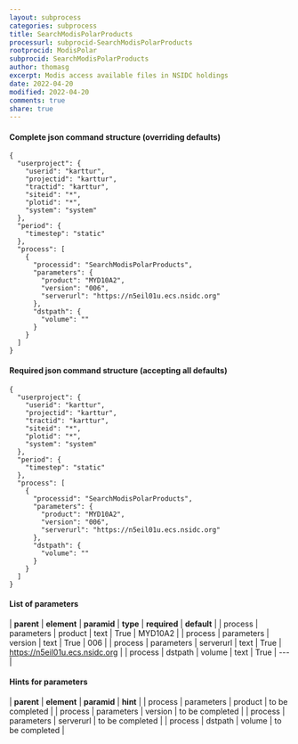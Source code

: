 ```yaml
---
layout: subprocess
categories: subprocess
title: SearchModisPolarProducts
processurl: subprocid-SearchModisPolarProducts
rootprocid: ModisPolar
subprocid: SearchModisPolarProducts
author: thomasg
excerpt: Modis access available files in NSIDC holdings
date: 2022-04-20
modified: 2022-04-20
comments: true
share: true
---
```


#### Complete json command structure (overriding defaults)
```
{
  "userproject": {
    "userid": "karttur",
    "projectid": "karttur",
    "tractid": "karttur",
    "siteid": "*",
    "plotid": "*",
    "system": "system"
  },
  "period": {
    "timestep": "static"
  },
  "process": [
    {
      "processid": "SearchModisPolarProducts",
      "parameters": {
        "product": "MYD10A2",
        "version": "006",
        "serverurl": "https://n5eil01u.ecs.nsidc.org"
      },
      "dstpath": {
        "volume": ""
      }
    }
  ]
}
```
#### Required json command structure (accepting all defaults)
```
{
  "userproject": {
    "userid": "karttur",
    "projectid": "karttur",
    "tractid": "karttur",
    "siteid": "*",
    "plotid": "*",
    "system": "system"
  },
  "period": {
    "timestep": "static"
  },
  "process": [
    {
      "processid": "SearchModisPolarProducts",
      "parameters": {
        "product": "MYD10A2",
        "version": "006",
        "serverurl": "https://n5eil01u.ecs.nsidc.org"
      },
      "dstpath": {
        "volume": ""
      }
    }
  ]
}
```
#### List of parameters

| **parent** | **element** | **paramid** | **type** | **required** | **default** |
| process | parameters | product | text | True | MYD10A2 |
| process | parameters | version | text | True | 006 |
| process | parameters | serverurl | text | True | https://n5eil01u.ecs.nsidc.org |
| process | dstpath | volume | text | True | --- |

#### Hints for parameters

| **parent** | **element** | **paramid** | **hint** |
| process | parameters | product | to be completed |
| process | parameters | version | to be completed |
| process | parameters | serverurl | to be completed |
| process | dstpath | volume | to be completed |
